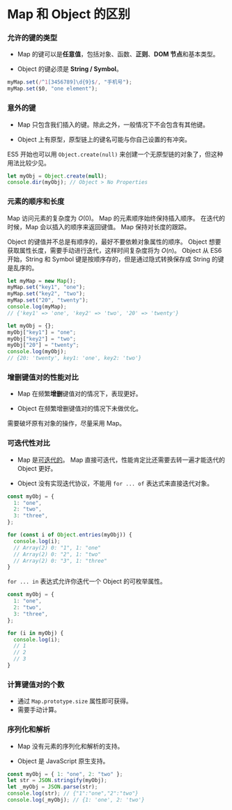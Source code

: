 # Map 和 Object 的区别

### 允许的键的类型

- Map 的键可以是**任意值**，包括对象、函数、**正则**、**DOM 节点**和基本类型。

- Object 的键必须是 **String / Symbol**。

```js
myMap.set(/^1[3456789]\d{9}$/, "手机号");
myMap.set($0, "one element");
```

### 意外的键

- Map 只包含我们插入的键。除此之外，一般情况下不会包含有其他键。

- Object 上有原型，原型链上的键名可能与你自己设置的有冲突。

ES5 开始也可以用 `Object.create(null)` 来创建一个无原型链的对象了，但这种用法比较少见。

```js
let myObj = Object.create(null);
console.dir(myObj); // Object > No Properties
```

### 元素的顺序和长度

Map 访问元素的复杂度为 $O(0)$。
Map 的元素顺序始终保持插入顺序。
在迭代的时候，Map 会以插入的顺序来返回键值。
Map 保持对长度的跟踪。

Object 的键值并不总是有顺序的，最好不要依赖对象属性的顺序。
Object 想要获取属性长度，需要手动进行迭代，这样时间复杂度将为 $O(n)$。
Object 从 ES6 开始，String 和 Symbol 键是按顺序存的，但是通过隐式转换保存成 String 的键是乱序的。

```js
let myMap = new Map();
myMap.set("key1", "one");
myMap.set("key2", "two");
myMap.set("20", "twenty");
console.log(myMap);
// {'key1' => 'one', 'key2' => 'two', '20' => 'twenty'}

let myObj = {};
myObj["key1"] = "one";
myObj["key2"] = "two";
myObj["20"] = "twenty";
console.log(myObj);
// {20: 'twenty', key1: 'one', key2: 'two'}
```

### 增删键值对的性能对比

- Map 在频繁**增删**键值对的情况下，表现更好。

- Object 在频繁增删键值对的情况下未做优化。

需要破坏原有对象的操作，尽量采用 Map。

### 可迭代性对比

- Map 是[可迭代的](2_usage_of_map.md#iterating-map)。
  Map 直接可迭代，性能肯定比还需要去转一遍才能迭代的 Object 更好。

- Object 没有实现迭代协议，不能用 `for ... of` 表达式来直接迭代对象。

```js
const myObj = {
  1: "one",
  2: "two",
  3: "three",
};

for (const i of Object.entries(myObj)) {
  console.log(i);
  // Array(2) 0: "1", 1: "one"
  // Array(2) 0: "2", 1: "two"
  // Array(2) 0: "3", 1: "three"
}
```

`for ... in` 表达式允许你迭代一个 Object 的可枚举属性。

```js
const myObj = {
  1: "one",
  2: "two",
  3: "three",
};

for (i in myObj) {
  console.log(i);
  // 1
  // 2
  // 3
}
```

### 计算键值对的个数

- 通过 `Map.prototype.size` 属性即可获得。
- 需要手动计算。

### 序列化和解析

- Map 没有元素的序列化和解析的支持。

- Object 是 JavaScript 原生支持。

```js
const myObj = { 1: "one", 2: "two" };
let str = JSON.stringify(myObj);
let _myObj = JSON.parse(str);
console.log(str); // {"1":"one","2":"two"}
console.log(_myObj); // {1: 'one', 2: 'two'}
```

